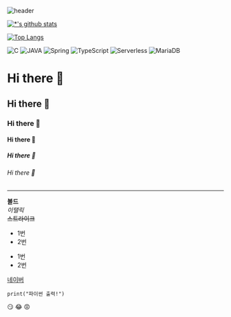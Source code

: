![header](https://capsule-render.vercel.app/api?type=shark&color=gradient&height=300&section=header&text=깃허브%20특강&fontSize=90)

[![*'s github stats](https://github-readme-stats.vercel.app/api?username=jeon0821)](https://github.com/jeon0821)

[![Top Langs](https://github-readme-stats.vercel.app/api/top-langs/?username=jeon0821)](https://github.com/jeon0821/github-readme-stats)

![C](https://img.shields.io/badge/-C-123456?style=flat-square&logo=C&logoColor=black)
![JAVA](https://img.shields.io/badge/-JAVA-007396?style=flat&logo=Java&logoColor=ffffff)
![Spring](https://img.shields.io/badge/-Spring-6DB33F?style=for-the-badge&logo=Spring&logoColor=white)
![TypeScript](https://img.shields.io/badge/-TypeScript-3178C6?style=flat-square&logo=TypeScript&logoColor=white)
![Serverless](https://img.shields.io/badge/-Serverless-FD5750?style=flat-square&logo=Serverless&logoColor=magenta)
![MariaDB](https://img.shields.io/badge/-MariaDB-1F305F?style=flat-square&logo=mariadb&logoColor=white)







# Hi there 👋
## Hi there 👋
### Hi there 👋
#### Hi there 👋
##### Hi there 👋
###### Hi there 👋
---
**볼드** <br>
*이탤릭* <br>
~~스트라이크~~ <br>

* 1번
* 2번
- 1번
- 2번

[네이버](https://www.naver.com)

```
print("파이썬 출력!")
```

:smirk:
:joy:
:rage:



<!--
**jeon0821/jeon0821** is a ✨ _special_ ✨ repository because its `README.md` (this file) appears on your GitHub profile.

Here are some ideas to get you started:

- 🔭 I’m currently working on ...
- 🌱 I’m currently learning ...
- 👯 I’m looking to collaborate on ...
- 🤔 I’m looking for help with ...
- 💬 Ask me about ...
- 📫 How to reach me: ...
- 😄 Pronouns: ...
- ⚡ Fun fact: ...
-->
